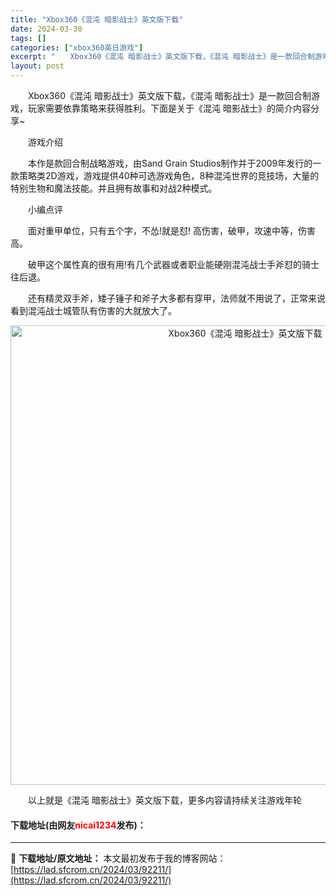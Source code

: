 ```yaml
---
title: "Xbox360《混沌 暗影战士》英文版下载"
date: 2024-03-30
tags: []
categories: ["xbox360英日游戏"]
excerpt: "　　Xbox360《混沌 暗影战士》英文版下载，《混沌 暗影战士》是一款回合制游戏，玩家需要依靠策略来获得胜利。下面是关于《混沌 暗影战士》的简介内容分享~ 　　游戏介绍 　　本作是款回合制战略游戏，由Sand Grain Studios制作并于2009年发行的一款策略类2D游戏，游戏提供40种可选&hellip;"
layout: post
---
```


 <p>　　Xbox360《混沌 暗影战士》英文版下载，《混沌 暗影战士》是一款回合制游戏，玩家需要依靠策略来获得胜利。下面是关于《混沌 暗影战士》的简介内容分享~</p> <p>　　游戏介绍</p> <p>　　本作是款回合制战略游戏，由Sand Grain Studios制作并于2009年发行的一款策略类2D游戏，游戏提供40种可选游戏角色，8种混沌世界的竞技场，大量的特别生物和魔法技能。并且拥有故事和对战2种模式。</p> <p>　　小编点评</p> <p>　　面对重甲单位，只有五个字，不怂!就是怼! 高伤害，破甲，攻速中等，伤害高。</p> <p>　　破甲这个属性真的很有用!有几个武器或者职业能硬刚混沌战士手斧怼的骑士往后退。</p> <p>　　还有精灵双手斧，矮子锤子和斧子大多都有穿甲，法师就不用说了，正常来说看到混沌战士城管队有伤害的大就放大了。</p> <p align="center"><img align="" border="0" src="https://lad.sfcrom.cn/wp-content/uploads/2024/03/20240330_6607d50e6f2d6.jpg" width="735" alt="Xbox360《混沌 暗影战士》英文版下载" /></p> <p>　　以上就是《混沌 暗影战士》英文版下载，更多内容请持续关注游戏年轮</p> <p><h4>下载地址(由网友<font color="red">nicai1234</font>发布)：</h4></p> 

---
📖 **下载地址/原文地址：** 本文最初发布于我的博客网站：[https://lad.sfcrom.cn/2024/03/92211/](https://lad.sfcrom.cn/2024/03/92211/)
